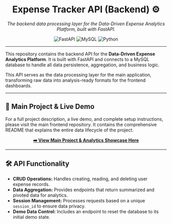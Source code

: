 <div align="center">
  <h1>Expense Tracker API (Backend) ⚙️</h1>
</div>
<div align="center">

*The backend data processing layer for the Data-Driven Expense Analytics Platform, built with FastAPI.*

![FastAPI](https://img.shields.io/badge/FastAPI-API-green?style=for-the-badge&logo=fastapi)
![MySQL](https://img.shields.io/badge/MySQL-Database-blue?style=for-the-badge&logo=mysql)
![Python](https://img.shields.io/badge/Python-3.9%2B-blue?style=for-the-badge&logo=python)

</div>

---

This repository contains the backend API for the **Data-Driven Expense Analytics Platform**. It is built with FastAPI and connects to a MySQL database to handle all data persistence, aggregation, and business logic.

This API serves as the data processing layer for the main application, transforming raw data into analysis-ready formats for the frontend dashboards.

---

## 🚀 Main Project & Live Demo

For a full project description, a live demo, and complete setup instructions, please visit the main frontend repository. It contains the comprehensive README that explains the entire data lifecycle of the project.

<div align="center">
  <strong><a href="https://github.com/Nayan-Reddy/expense-tracker-frontend/tree/main">➡️ View Main Project & Analytics Showcase Here</a></strong>
</div>

---

## 🛠️ API Functionality

* **CRUD Operations:** Handles creating, reading, and deleting user expense records.
* **Data Aggregation:** Provides endpoints that return summarized and pivoted data for analytics.
* **Session Management:** Processes requests based on a unique `session_id` to ensure data privacy.
* **Demo Data Control:** Includes an endpoint to reset the database to its initial demo state.
